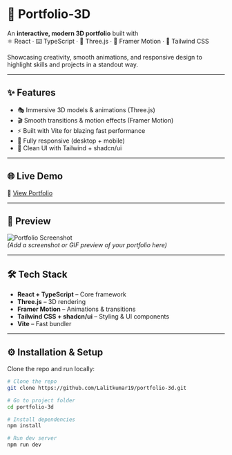 # 🚀 Portfolio-3D  

An **interactive, modern 3D portfolio** built with  
⚛️ React · ⌨️ TypeScript · 🎨 Three.js · 🎥 Framer Motion · 🎨 Tailwind CSS  

Showcasing creativity, smooth animations, and responsive design to highlight skills and projects in a standout way.  

---

## ✨ Features
- 🎭 Immersive 3D models & animations (Three.js)  
- 🎬 Smooth transitions & motion effects (Framer Motion)  
- ⚡ Built with Vite for blazing fast performance  
- 📱 Fully responsive (desktop + mobile)  
- 🎨 Clean UI with Tailwind + shadcn/ui  

---

## 🌐 Live Demo
🔗 [View Portfolio](https://portfolio-3d.vercel.app)  

---

## 📸 Preview
![Portfolio Screenshot](./preview.png)  
*(Add a screenshot or GIF preview of your portfolio here)*  

---

## 🛠️ Tech Stack
- **React + TypeScript** – Core framework  
- **Three.js** – 3D rendering  
- **Framer Motion** – Animations & transitions  
- **Tailwind CSS + shadcn/ui** – Styling & UI components  
- **Vite** – Fast bundler  

---

## ⚙️ Installation & Setup
Clone the repo and run locally:

```sh
# Clone the repo
git clone https://github.com/Lalitkumar19/portfolio-3d.git

# Go to project folder
cd portfolio-3d

# Install dependencies
npm install

# Run dev server
npm run dev
